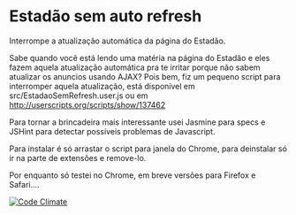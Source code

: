 Estadão sem auto refresh
===================

Interrompe a atualização automática da página do Estadão.

Sabe quando você está lendo uma matéria na página do Estadão e eles fazem aquela atualização automática pra te irritar porque não sabem atualizar os anuncios usando AJAX?
Pois bem, fiz um pequeno script para interromper aquela atualização, está disponível em src/EstadaoSemRefresh.user.js ou em http://userscripts.org/scripts/show/137462

Para tornar a brincadeira mais interessante usei Jasmine para specs e JSHint para detectar possíveis problemas de Javascript.

Para instalar é só arrastar o script para janela do Chrome, para deinstalar só ir na parte de extensões e remove-lo.

Por enquanto só testei no Chrome, em breve versões para Firefox e Safari....

[![Code Climate](https://codeclimate.com/github/jcarlos/estadao-sem-refresh.png)](https://codeclimate.com/github/jcarlos/estadao-sem-refresh)
